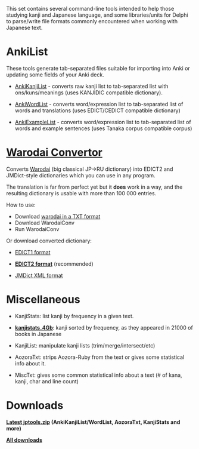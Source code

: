 This set contains several command-line tools intended to help those studying kanji and Japanese language, and some libraries/units for Delphi to parse/write file formats commonly encountered when working with Japanese text.


# AnkiList
These tools generate tab-separated files suitable for importing into Anki or updating some fields of your Anki deck.

  * [AnkiKanjiList](AnkiKanjiList.md) - converts raw kanji list to tab-separated list with ons/kuns/meanings (uses KANJIDIC compatible dictionary).

  * [AnkiWordList](AnkiWordList.md) - converts word/expression list to tab-separated list of words and translations (uses EDICT/CEDICT compatible dictionary)

  * [AnkiExampleList](AnkiList.md) - converts word/expression list to tab-separated list of words and example sentences (uses Tanaka corpus compatible corpus)


# [Warodai Convertor](Warodai.md)

Converts [Warodai](http://e-lib.ua/dic/) (big classical JP->RU dictionary) into EDICT2 and JMDict-style dictionaries which you can use in any program.

The translation is far from perfect yet but it **does** work in a way, and the resulting dictionary is usable with more than 100 000 entries.

How to use:

  * Download [warodai in a TXT format](http://e-lib.ua/dic/download/)
  * Download WarodaiConv
  * Run WarodaiConv

Or download converted dictionary:

  * [EDICT1 format](http://googledrive.com/host/0B0jSbSrihj-ySFZVdV9lem05cmc/warodai.edict1.zip)

  * **[EDICT2 format](http://googledrive.com/host/0B0jSbSrihj-ySFZVdV9lem05cmc/warodai.edict2.zip)** (recommended)

  * [JMDict XML format](http://googledrive.com/host/0B0jSbSrihj-ySFZVdV9lem05cmc/warodai.jmdict.zip)


# Miscellaneous

  * KanjiStats: list kanji by frequency in a given text.

  * **[kanjistats\_4Gb](kanjistats_4Gb.md)**: kanji sorted by frequency, as they appeared in 21000 of books in Japanese

  * KanjiList: manipulate kanji lists (trim/merge/intersect/etc)

  * AozoraTxt: strips Aozora-Ruby from the text or gives some statistical info about it.

  * MiscTxt: gives some common statistical info about a text (# of kana, kanji, char and line count)

# Downloads

**[Latest jptools.zip](https://docs.google.com/uc?export=download&id=0B0jSbSrihj-yOXVOcnZ2ekRQYlE) (AnkiKanjiList/WordList, AozoraTxt, KanjiStats and more)**

**[All downloads](https://drive.google.com/folderview?id=0B0jSbSrihj-ya0NOdEFiZmRTNkk&usp=sharing#list)**